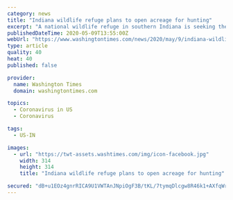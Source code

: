 ```yaml
---
category: news
title: "Indiana wildlife refuge plans to open acreage for hunting"
excerpt: "A national wildlife refuge in southern Indiana is seeking the public’s input on its plan to open up thousands of acres to hunters."
publishedDateTime: 2020-05-09T13:55:00Z
webUrl: "https://www.washingtontimes.com/news/2020/may/9/indiana-wildlife-refuge-plans-to-open-acreage-for-/"
type: article
quality: 40
heat: 40
published: false

provider:
  name: Washington Times
  domain: washingtontimes.com

topics:
  - Coronavirus in US
  - Coronavirus

tags:
  - US-IN

images:
  - url: "https://twt-assets.washtimes.com/img/icon-facebook.jpg"
    width: 314
    height: 314
    title: "Indiana wildlife refuge plans to open acreage for hunting"

secured: "dB+u1EOz4gnrRICA9U1VWTAnJNpiOgF3B/tKL/7tymqDlcgw8R46k1+AXfqWrLpqQtbguCOUFXtrFDiDNqC6nw/PzMjoZ1X4/iLSbuLwa+PVC6/iKoKU63IT5Q/PKnfRZRe55Q3kLChzLiQkumEca0FjwjqUweomLgjALZgHeHQeCvzGPLXaWw+6CzS8XK36Bpkj+4T3QLK3W16tPRcPJGv3sC4oiMr3nP8SYU/YIiMGVbOUgLrHZSmTDUFzBdHX1MGKkhL6+AXoMe3Fti/shIf4ObaMeIBRnkgUh6G9bpVrYL9qS8SHI9YiLiYGDmiV;u8V0IOOXTeCBIBg8K497Sw=="
---
```


